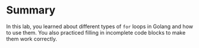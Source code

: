 # Summary

In this lab, you learned about different types of `for` loops in Golang and how to use them. You also practiced filling in incomplete code blocks to make them work correctly.
